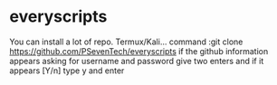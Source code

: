 # everyscripts
You can install a lot of repo. Termux/Kali...    command :git clone https://github.com/PSevenTech/everyscripts 
if the github information appears asking for username and password give two enters and if it appears [Y/n] type y and enter
